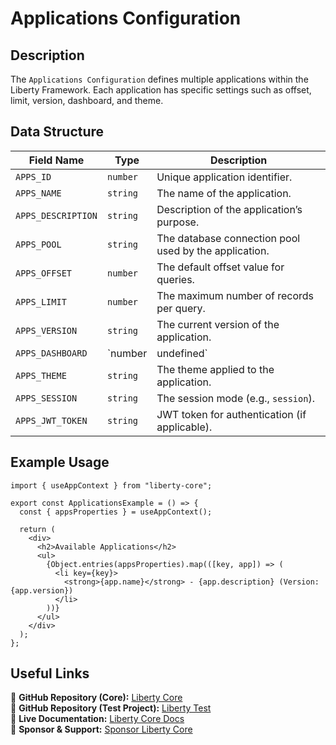 # Applications Configuration

## Description
The `Applications Configuration` defines multiple applications within the Liberty Framework. Each application has specific settings such as offset, limit, version, dashboard, and theme.

## Data Structure
| Field Name       | Type       | Description |
|-----------------|-----------|-------------|
| `APPS_ID`        | `number` | Unique application identifier. |
| `APPS_NAME`      | `string` | The name of the application. |
| `APPS_DESCRIPTION` | `string` | Description of the application’s purpose. |
| `APPS_POOL`      | `string` | The database connection pool used by the application. |
| `APPS_OFFSET`    | `number` | The default offset value for queries. |
| `APPS_LIMIT`     | `number` | The maximum number of records per query. |
| `APPS_VERSION`   | `string` | The current version of the application. |
| `APPS_DASHBOARD` | `number | undefined` | The dashboard ID associated with the app. |
| `APPS_THEME`     | `string` | The theme applied to the application. |
| `APPS_SESSION`   | `string` | The session mode (e.g., `session`). |
| `APPS_JWT_TOKEN` | `string` | JWT token for authentication (if applicable). |

## Example Usage
```tsx
import { useAppContext } from "liberty-core";

export const ApplicationsExample = () => {
  const { appsProperties } = useAppContext();

  return (
    <div>
      <h2>Available Applications</h2>
      <ul>
        {Object.entries(appsProperties).map(([key, app]) => (
          <li key={key}>
            <strong>{app.name}</strong> - {app.description} (Version: {app.version})
          </li>
        ))}
      </ul>
    </div>
  );
};
```

## Useful Links
🔗 **GitHub Repository (Core):** [Liberty Core](https://github.com/fblettner/liberty-core/)  
🔗 **GitHub Repository (Test Project):** [Liberty Test](https://github.com/fblettner/liberty-test/)  
📖 **Live Documentation:** [Liberty Core Docs](https://docs.nomana-it.fr/liberty-core/)  
💖 **Sponsor & Support:** [Sponsor Liberty Core](https://github.com/sponsors/fblettner)  